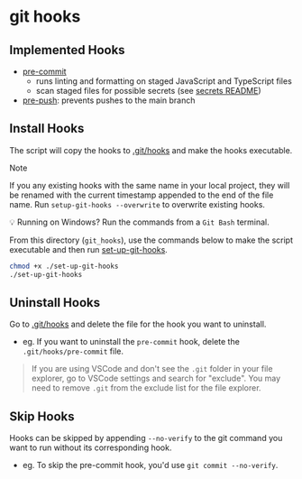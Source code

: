 # git hooks

## Implemented Hooks

- [pre-commit](./hooks/pre-commit)
    - runs linting and formatting on staged JavaScript and TypeScript files
    - scan staged files for possible secrets (see [secrets README](./secrets/README.md))
- [pre-push](./hooks/pre-push): prevents pushes to the main branch

## Install Hooks
The script will copy the hooks to [.git/hooks](/.git/hooks/) and make the hooks executable.

> [!NOTE]
> If you any existing hooks with the same name in your local project, they will be renamed with the current timestamp appended to the end of the file name.
> Run `setup-git-hooks --overwrite` to overwrite existing hooks.

💡 Running on Windows? Run the commands from a `Git Bash` terminal.

From this directory (`git_hooks`), use the commands below to make the script executable and then run [set-up-git-hooks](./set-up-git-hooks).

```sh
chmod +x ./set-up-git-hooks
./set-up-git-hooks
```

## Uninstall Hooks
Go to [.git/hooks](/.git/hooks/) and delete the file for the hook you want to uninstall.
- eg. If you want to uninstall the `pre-commit` hook, delete the `.git/hooks/pre-commit` file.

> If you are using VSCode and don't see the `.git` folder in your file explorer, go to VSCode settings and search for "exclude". You may need to remove `.git` from the exclude list for the file explorer.

## Skip Hooks
Hooks can be skipped by appending `--no-verify` to the git command you want to run without its corresponding hook.
- eg. To skip the pre-commit hook, you'd use `git commit --no-verify`.
